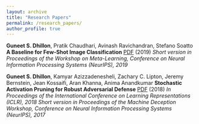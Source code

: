 ```yaml
---
layout: archive
title: "Research Papers"
permalink: /research_papers/
author_profile: true
---
```


**Guneet S. Dhillon**, Pratik Chaudhari, Avinash Ravichandran, Stefano Soatto
**A Baseline for Few-Shot Image Classification** [PDF](https://arxiv.org/pdf/1909.02729.pdf) (2019)
*Short version in Proceedings of the Workshop on Meta-Learning, Conference on Neural Information Processing Systems (NeurIPS), 2019*

**Guneet S. Dhillon**, Kamyar Azizzadenesheli, Zachary C. Lipton, Jeremy Bernstein, Jean Kossaifi, Aran Khanna, Anima Anandkumar
**Stochastic Activation Pruning for Robust Adversarial Defense** [PDF](https://openreview.net/forum?id=H1uR4GZRZ) (2018)
*In Proceedings of the International Conference on Learning Representations (ICLR), 2018*
*Short version in Proceedings of the Machine Deception Workshop, Conference on Neural Information Processing Systems (NeurIPS), 2017*
